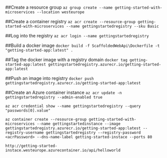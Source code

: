 ##Create a resource group
`az group create --name getting-started-with-microservices --location westeurope`

##Create a container registry
`az acr create --resource-group getting-started-with-microservices --name gettingstartedregistry --sku Basic`

##Log into the registry
`az acr login --name gettingstartedregistry `

##Build a docker image
`docker build -f ScaffoldedWebApi\Dockerfile -t "getting-started-app:latest" .`

##Tag the docker image with a registry domain
`docker tag getting-started-app:latest gettingstartedregistry.azurecr.io/getting-started-app:latest`

##Push an image into registry
`docker push gettingstartedregistry.azurecr.io/getting-started-app:latest`

##Create an Azure container instance
`az acr update -n gettingstartedregistry --admin-enabled true`

`az acr credential show --name gettingstartedregistry --query "passwords[0].value"`

`az container create --resource-group getting-started-with-microservices --name gettingstartedinstance --image gettingstartedregistry.azurecr.io/getting-started-app:latest --registry-username gettingstartedregistry --registry-password <acrPassword> --dns-name-label getting-started-instace --ports 80`

`http://getting-started-instace.westeurope.azurecontainer.io/api/helloworld`

